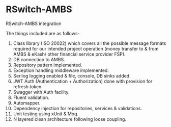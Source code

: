 # RSwitch-AMBS
 RSwitch-AMBS integration
 
 
The things included are as follows-
1.	Class library (ISO 20022) which covers all the possible message formats required for our intended project operation (money transfer to & from AMBS & eKash/ other financial service provider FSP).
2.	DB connection to AMBS.
3.	Repository pattern implemented.
4.	Exception handling middleware implemented.
5.	Serilog logging enabled & file, console, DB sinks added.
6.	JWT Auth (Authentication + Authorization) done with provision for refresh token.
7.	Swagger with Auth facility.
8.	Fluent validation.
9.	Automapper.
10.	Dependency injection for repositories, services & validations.
11.	Unit testing using xUnit & Moq.
12.	N layered clean architecture following loose coupling.
